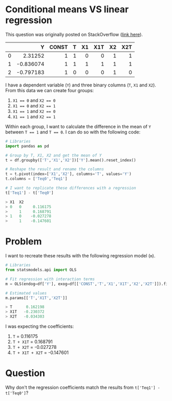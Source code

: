 # Conditional means VS linear regression

This question was originally posted on StackOverflow ([link here](https://stackoverflow.com/questions/72065072/regression-coefficients-do-not-coincide-with-conditional-means)).

|    |         Y |   CONST |   T |   X1 |   X1T |   X2 |   X2T |
|---:|----------:|--------:|----:|-----:|------:|-----:|------:|
|  0 |  2.31252  |       1 |   1 |    0 |     0 |    1 |     1 |
|  1 | -0.836074 |       1 |   1 |    1 |     1 |    1 |     1 |
|  2 | -0.797183 |       1 |   0 |    0 |     0 |    1 |     0 |

I have a dependent variable (`Y`) and three binary columns (`T`, `X1` and `X2`). From this data we can create four groups:
1. `X1 == 0` and `X2 == 0`
1. `X1 == 0` and `X2 == 1`
1. `X1 == 1` and `X2 == 0`
1. `X1 == 1` and `X2 == 1`

Within each group, I want to calculate the difference in the mean of `Y` between `T == 1` and `T == 0`. I can do so with the following code:

```python
# Libraries
import pandas as pd

# Group by T, X1, X2 and get the mean of Y
t = df.groupby(['T','X1','X2'])['Y'].mean().reset_index()

# Reshape the result and rename the columns
t = t.pivot(index=['X1','X2'], columns='T', values='Y')
t.columns = ['Teq0','Teq1']

# I want to replicate these differences with a regression
t['Teq1'] - t['Teq0']

> X1  X2
> 0   0     0.116175
>     1     0.168791
> 1   0    -0.027278
>     1    -0.147601
```

# Problem
I want to recreate these results with the following regression model (`m`).
```python
# Libraries
from statsmodels.api import OLS

# Fit regression with interaction terms
m = OLS(endog=df['Y'], exog=df[['CONST','T','X1','X1T','X2','X2T']]).fit()

# Estimated values
m.params[['T','X1T','X2T']]

> T      0.162198
> X1T   -0.230372
> X2T   -0.034303
```

I was expecting the coefficients:
1. `T` = 0.116175
1. `T + X1T` = 0.168791
1. `T + X2T` = -0.027278
1. `T + X1T + X2T` = -0.147601

# Question
Why don't the regression coefficients match the results from `t['Teq1'] - t['Teq0']`?
